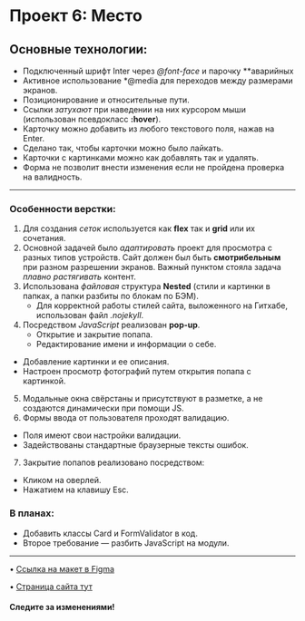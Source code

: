 # Проект 6: Место
## Основные технологии:
* Подключенный шрифт Inter через *@font-face* и парочку **аварийных
* Активное использование *@media для переходов между размерами экранов.
* Позиционирование и относительные пути.
 * Ссылки *затухают* при наведении на них курсором мыши (использован псевдокласс **:hover**).
* Карточку можно добавить из любого текстового поля, нажав на Enter.
* Сделано так, чтобы карточки можно было лайкать.
* Карточки с картинками можно как добавлять так и удалять.
* Форма не позволит внести изменения если не пройдена проверка на валидность.


------
### Особенности верстки:
1. Для создания *сеток* используется как **flex** так и **grid** или их сочетания.
2. Основной задачей было *адаптировать* проект для просмотра с разных типов устройств. Сайт должен был быть **смотрибельным** при разном разрешении экранов. Важный пунктом стояла задача *плавно растягивать* контент.
3. Использована *файловая* структура **Nested** (стили и картинки в папках, а папки разбиты по блокам по БЭМ).
	* Для корректной работы стилей сайта, выложенного на Гитхабе, использован файл *.nojekyll*.
4. Посредством *JavaScript* реализован **pop-up**.
	* Открытие и закрытие попапа.
	* Редактирование имени и информации о себе.
  * Добавление картинки и ее описания.
  * Настроен просмотр фотографий путем открытия попапа с картинкой.
5. Модальные окна свёрстаны и присутствуют в разметке, а не создаются динамически при помощи JS.
6. Формы ввода от пользователя проходят валидацию.
  * Поля имеют свои настройки валидации.
  * Задействованы стандартные браузерные тексты ошибок.
7. Закрытие попапов реализовано посредством:
  * Кликом на оверлей.
  * Нажатием на клавишу Esc.


### В планах:
* Добавить классы Card и FormValidator в код.
* Второе требование — разбить JavaScript на модули.
------
•	[Ссылка на макет в Figma](https://www.figma.com/file/kRVLKwYG3d1HGLvh7JFWRT/JavaScript.-Sprint-6?node-id=1140%3A291)

•	[Страница сайта тут](https://abroksana.github.io/mesto/)


#### Следите за изменениями!

